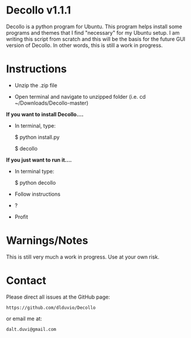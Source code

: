 Decollo v1.1.1
============

Decollo is a python program for Ubuntu. This program helps install some programs and themes that I find "necessary" for my Ubuntu setup. I am writing this script from scratch and this will be the basis for the future GUI version of Decollo. In other words, this is still a work in progress.

Instructions
============

- Unzip the .zip file

- Open terminal and navigate to unzipped folder (i.e. cd ~/Downloads/Decollo-master)

**If you want to install Decollo....**

- In terminal, type:

	$ python install.py

	$ decollo

**If you just want to run it....**

- In terminal type:

	$ python decollo

- Follow instructions

- ?

- Profit

Warnings/Notes
==============

This is still very much a work in progress. Use at your own risk.

Contact
=======

Please direct all issues at the GitHub page:
	
	https://github.com/dlduvio/Decollo

or email me at:

	dalt.duvi@gmail.com
